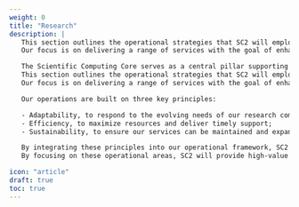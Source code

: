 ```yaml
---
weight: 0
title: "Research"
description: |
   This section outlines the operational strategies that SC2 will employ to provide research consultation and support to faculty members.
   Our focus is on delivering a range of services with the goal of enhancing research outcomes while establishing a model for financial sustainability.

   The Scientific Computing Core serves as a central pillar supporting the university's scientific computing.
   This section outlines the operational strategies that SC2 will employ to provide research consultation and support to faculty members.
   Our focus is on delivering a range of services with the goal of enhancing research outcomes while establishing a model for financial sustainability.  

   Our operations are built on three key principles:

   - Adaptability, to respond to the evolving needs of our research community;
   - Efficiency, to maximize resources and deliver timely support;
   - Sustainability, to ensure our services can be maintained and expanded over time.

   By integrating these principles into our operational framework, SC2 aims to empower faculty members to achieve their research objectives with state-of-the-art computational tools and expert guidance.
   By focusing on these operational areas, SC2 will provide high-value services that meet the evolving needs of the research community, maintain reliable and secure computational resources, and foster an engaged and collaborative scientific community that produces high-quality, reproducible research with strong real-world impact.

icon: "article"
draft: true
toc: true
---
```


